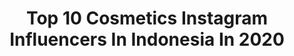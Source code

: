 ---
title: Top 10 Cosmetics Instagram Influencers In Indonesia In 2020
description: Identify the most popular Instagram accounts on inBeat.
platform: Instagram
profiles:
  - username: "huangwesley"
    fullname: >-
      Wesley Huang
    location: "Indonesia"
    followers: 62441
    engagement: 759
    commentsToLikes: 0.017350
    avatar: "https://scontent-ams4-1.cdninstagram.com/v/t51.2885-19/s320x320/69666448_371632713715077_6700664339180814336_n.jpg?_nc_ht=scontent-ams4-1.cdninstagram.com&_nc_ohc=ErkvzPm-UbcAX9MXSZI&oh=a145d2ad43c3521eaa8ff041c435f45b&oe=5EB97B26"
    verified: false
    hashtags: "#cute, #ootd, #albawatch, #samoyed"
  - username: "wirda_mansur"
    fullname: >-
      𝐖 𝐢 𝐫 𝐝 𝐚 𝐌 𝐚 𝐧 𝐬 𝐮 𝐫
    location: "Indonesia"
    followers: 2535499
    engagement: 829
    commentsToLikes: 0.007830
    avatar: "https://scontent-ams4-1.cdninstagram.com/v/t51.2885-19/s320x320/84030970_548235096044161_3696586559626149888_n.jpg?_nc_ht=scontent-ams4-1.cdninstagram.com&_nc_ohc=C9ONVOgc3TwAX-IglEI&oh=ac3075b330b57ee7f300438f2ec3c8c0&oe=5EBACB45"
    verified: true
    hashtags: "#visitindonesia, #bali, #dreamday2019, #beauty"
  - username: "khadijahazzahra_owner"
    fullname: >-
      Khadijah Azzahra
    location: "Indonesia"
    followers: 182536
    engagement: 417
    commentsToLikes: 0.009785
    avatar: "https://scontent-lht6-1.cdninstagram.com/v/t51.2885-19/s320x320/92280318_648613952607441_6255743643286503424_n.jpg?_nc_ht=scontent-lht6-1.cdninstagram.com&_nc_ohc=DiLj1pjN1poAX-qEmGl&oh=b22f4e2428ba919c7f0887daf676e7c9&oe=5EB9B33E"
    verified: false
    hashtags: "#udahpakestoking, #kaoskakiwarnakulit, #pejuangkehidupan"
  - username: "yessikanandya"
    fullname: >-
      Yessika Nandya
    location: "Indonesia"
    followers: 7967
    engagement: 488
    commentsToLikes: 0.044997
    avatar: "https://scontent-lhr8-1.cdninstagram.com/v/t51.2885-19/s320x320/56281729_2235388213395371_6996862493846929408_n.jpg?_nc_ht=scontent-lhr8-1.cdninstagram.com&_nc_ohc=OxUSV_9TprAAX_HHOJR&oh=15989905d5045ee1efea60e1917e3ccf&oe=5EB97ED2"
    verified: false
    hashtags: "#magicbeautysky, #bismilah2020, #resolusi2020, #selfreminder"
  - username: "yenjii2906"
    fullname: >-
      YENJII MAKEUP
    location: "Indonesia"
    followers: 71289
    engagement: 955
    commentsToLikes: 0.005387
    avatar: "https://scontent-ams4-1.cdninstagram.com/v/t51.2885-19/s320x320/91396294_238314297340934_4020012144069181440_n.jpg?_nc_ht=scontent-ams4-1.cdninstagram.com&_nc_ohc=j6f4q77HujMAX_ahzMD&oh=f49e4d2cb6e9fa379ea6cccaac44d3ad&oe=5EB38093"
    verified: false
    hashtags: "#makeupaddict, #skincaretips, #makeuplover, #harleyquinn"
  - username: "evanurlitaa"
    fullname: >-
      Eva nurlita
    location: "Indonesia"
    followers: 53178
    engagement: 157
    commentsToLikes: 0.011877
    avatar: "https://scontent-lax3-1.cdninstagram.com/v/t51.2885-19/s320x320/79175903_519567951970026_6586031254028681216_n.jpg?_nc_ht=scontent-lax3-1.cdninstagram.com&_nc_ohc=uCtVoXvKWKAAX-tWlOC&oh=473e2d3862f31d3efa23a728f54e35e0&oe=5E9F71F2"
    verified: false
    hashtags: ""
  - username: "azrilradzi"
    fullname: >-
      azrilradzi
    location: "Indonesia"
    followers: 102726
    engagement: 221
    commentsToLikes: 0.050139
    avatar: "https://scontent-lhr8-1.cdninstagram.com/v/t51.2885-19/s320x320/82402449_522428968398611_3420264890835664896_n.jpg?_nc_ht=scontent-lhr8-1.cdninstagram.com&_nc_ohc=yGMbcSGhviEAX_OFfrd&oh=5e0506dd1b9182e6b7a569a41a5eca9a&oe=5EBA15D2"
    verified: true
    hashtags: "#clean, #stayclean, #quickdry, #corona"
  - username: "nanamirdad_"
    fullname: >-
      Nana Mirdad
    location: "Indonesia"
    followers: 2786242
    engagement: 148
    commentsToLikes: 0.004326
    avatar: "https://scontent-lga3-1.cdninstagram.com/v/t51.2885-19/s320x320/92124863_340451896911386_3415458500308893696_n.jpg?_nc_ht=scontent-lga3-1.cdninstagram.com&_nc_ohc=5GrKB5morxQAX984Vyv&oh=2085a8027f42f63b4bc267cee0749cae&oe=5EB36576"
    verified: true
    hashtags: "#family, #iloveyou, #lorealparisid, #prayingforthebest"
  - username: "feeyaiskandar"
    fullname: >-
      feeyaiskandar
    location: "Indonesia"
    followers: 616983
    engagement: 82
    commentsToLikes: 0.013703
    avatar: "https://scontent-ams4-1.cdninstagram.com/v/t51.2885-19/s320x320/84358526_502402653658156_8618599920993042432_n.jpg?_nc_ht=scontent-ams4-1.cdninstagram.com&_nc_ohc=jN9BVWNfMkgAX9HShRC&oh=bc8f01be864b84f2efc0dbd6751af01c&oe=5EB84F29"
    verified: true
    hashtags: "#suriafm, #stayhome, #stayathome, #berryfull"
  - username: "kayla.nadira"
    fullname: >-
      Kayla Nadira Cut Almi
    location: "Indonesia"
    followers: 1097034
    engagement: 818
    commentsToLikes: 0.004570
    avatar: "https://scontent-amt2-1.cdninstagram.com/v/t51.2885-19/s320x320/66652369_422917278316504_8270285825703411712_n.jpg?_nc_ht=scontent-amt2-1.cdninstagram.com&_nc_ohc=TJ3TFRTC0fUAX8Bpl2y&oh=feb8db1d63ebad8914c04f56d0f1ad20&oe=5EB30576"
    verified: false
    hashtags: "#pesantren, #alquran, #sekolah, #islam"
---